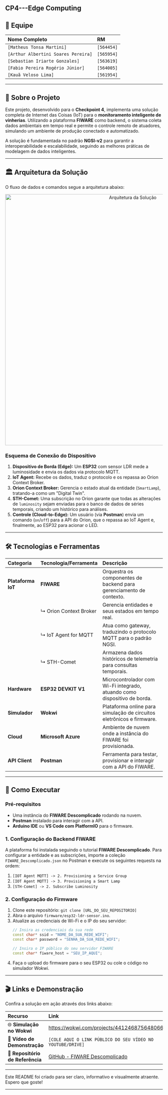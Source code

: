 CP4---Edge Computing
---

## 👥 Equipe

| Nome Completo | RM |
| :--- | :--- |
| `[Matheus Tonsa Martini]` | `[564454]` |
| `[Arthur Albertini Soares Pereira]` | `[565954]` |
| `[Sebastian Iriarte Gonzales]` | `[563619]` |
| `[Fabio Pereira Rogério Júnior]` | `[564005]` |
| `[Kauã Veloso Lima]` | `[561954]` |
---

## 📜 Sobre o Projeto

Este projeto, desenvolvido para o **Checkpoint 4**, implementa uma solução completa de Internet das Coisas (IoT) para o **monitoramento inteligente de vinherias**. Utilizando a plataforma **FIWARE** como backend, o sistema coleta dados ambientais em tempo real e permite o controle remoto de atuadores, simulando um ambiente de produção conectado e automatizado.

A solução é fundamentada no padrão **NGSI-v2** para garantir a interoperabilidade e escalabilidade, seguindo as melhores práticas de modelagem de dados inteligentes.

---

## 🏛️ Arquitetura da Solução

O fluxo de dados e comandos segue a arquitetura abaixo:

<div align="center">
  <img src="https://github.com/user-attachments/assets/c9443e4c-1548-4578-8da2-33ed1eed6f30" alt="Arquitetura da Solução" width="800"/>
</div>

### Esquema de Conexão do Dispositivo

1.  **Dispositivo de Borda (Edge):** Um **ESP32** com sensor LDR mede a luminosidade e envia os dados via protocolo MQTT.
2.  **IoT Agent:** Recebe os dados, traduz o protocolo e os repassa ao Orion Context Broker.
3.  **Orion Context Broker:** Gerencia o estado atual da entidade (`SmartLamp`), tratando-a como um "Digital Twin".
4.  **STH-Comet:** Uma subscrição no Orion garante que todas as alterações de `luminosity` sejam enviadas para o banco de dados de séries temporais, criando um histórico para análises.
5.  **Controle (Cloud-to-Edge):** Um usuário (via **Postman**) envia um comando (`on`/`off`) para a API do Orion, que o repassa ao IoT Agent e, finalmente, ao ESP32 para acionar o LED.


---

## 🛠️ Tecnologias e Ferramentas

| Categoria | Tecnologia/Ferramenta | Descrição |
| :--- | :--- | :--- |
| **Plataforma IoT** | **FIWARE** | Orquestra os componentes de backend para gerenciamento de contexto. |
| | ↳ Orion Context Broker | Gerencia entidades e seus estados em tempo real. |
| | ↳ IoT Agent for MQTT | Atua como gateway, traduzindo o protocolo MQTT para o padrão NGSI. |
| | ↳ STH-Comet | Armazena dados históricos de telemetria para consultas temporais. |
| **Hardware** | **ESP32 DEVKIT V1** | Microcontrolador com Wi-Fi integrado, atuando como dispositivo de borda. |
| **Simulador** | **Wokwi** | Plataforma online para simulação de circuitos eletrônicos e firmware. |
| **Cloud** | **Microsoft Azure** | Ambiente de nuvem onde a instância do FIWARE foi provisionada. |
| **API Client** | **Postman** | Ferramenta para testar, provisionar e interagir com a API do FIWARE. |

---

## 🚀 Como Executar

### Pré-requisitos

*   Uma instância do **FIWARE Descomplicado** rodando na nuvem.
*   **Postman** instalado para interagir com a API.
*   **Arduino IDE** ou **VS Code com PlatformIO** para o firmware.

### 1. Configuração do Backend FIWARE

A plataforma foi instalada seguindo o tutorial **FIWARE Descomplicado**. Para configurar a entidade e as subscrições, importe a coleção `FIWARE_Descomplicado.json` no Postman e execute os seguintes requests na ordem:

1.  `[IOT Agent MQTT] -> 2. Provisioning a Service Group`
2.  `[IOT Agent MQTT] -> 3. Provisioning a Smart Lamp`
3.  `[STH-Comet] -> 2. Subscribe Luminosity`

### 2. Configuração do Firmware

1.  Clone este repositório: `git clone [URL_DO_SEU_REPOSITORIO]`
2.  Abra o arquivo `firmware/esp32-ldr-sensor.ino`.
3.  Atualize as credenciais de Wi-Fi e o IP do seu servidor:
    ```cpp
    // Insira as credenciais da sua rede
    const char* ssid = "NOME_DA_SUA_REDE_WIFI";
    const char* password = "SENHA_DA_SUA_REDE_WIFI";
    
    // Insira o IP público do seu servidor FIWARE
    const char* fiware_host = "SEU_IP_AQUI";
    ```
4.  Faça o upload do firmware para o seu ESP32 ou cole o código no simulador Wokwi.

---

## 🎬 Links e Demonstração

Confira a solução em ação através dos links abaixo:

| Recurso | Link |
| :--- | :--- |
| 🌐 **Simulação no Wokwi** | https://wokwi.com/projects/441246875648066561 |
| 🎥 **Vídeo de Demonstração** | `[COLE AQUI O LINK PÚBLICO DO SEU VÍDEO NO YOUTUBE/DRIVE]` |
| 📂 **Repositório de Referência** | [GitHub - FIWARE Descomplicado](https://github.com/fabiocabrini/fiware) |

---

Este README foi criado para ser claro, informativo e visualmente atraente. Espero que goste!

---
